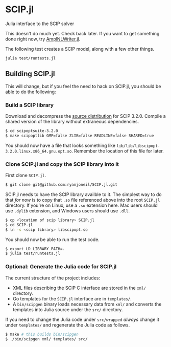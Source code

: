 SCIP.jl
=======

Julia interface to the SCIP solver

This doesn't do much yet. Check back later. If you want to get something done right now, try [AmplNLWriter.jl](https://github.com/JuliaOpt/AmplNLWriter.jl).

The following test creates a SCIP model, along with a few other things.

```
julia test/runtests.jl
```

Building SCIP.jl
----------------

This will change, but if you feel the need to hack on SCIP.jl, you should be able to do the following:

### Build a SCIP library

Download and decompress the [source distribution](http://scip.zib.de/#download) for SCIP 3.2.0. Compile a shared version of the library without extraneous dependencies.

```bash
$ cd scipoptsuite-3.2.0
$ make scipoptlib GMP=false ZLIB=false READLINE=false SHARED=true
```

You should now have a file that looks something like `lib/lib/libscipopt-3.2.0.linux.x86_64.gnu.opt.so`. Remember the location of this file for later.

### Clone SCIP.jl and copy the SCIP library into it

First clone `SCIP.jl`.

```bash
$ git clone git@github.com:ryanjoneil/SCIP.jl.git
```

SCIP.jl needs to have the SCIP library availble to it. The simplest way to do that *for now* is to copy that `.so` file referenced above into the root `SCIP.jl` directory. If you're on Linux, use a `.so` extension here. Mac users should use `.dylib` extension, and Windows users should use `.dll`.

```bash
$ cp <location of scip library> SCIP.jl
$ cd SCIP.jl
$ ln -s <scip library> libscipopt.so
```

You should now be able to run the test code.

```bash
$ export LD_LIBRARY_PATH=.
$ julia test/runtests.jl
```

### Optional: Generate the Julia code for SCIP.jl

The current structure of the project includes:

* XML files describing the SCIP C interface are stored in the `xml/` directory.
* Go templates for the `SCIP.jl` interface are in `templates/`.
* A `bin/scipgen` binary loads necessary data from `xml/` and converts the templates into Julia source under the `src/` directory.

If you need to change the Julia code under `src/wrapped` *always* change it under `templates/` and regenerate the Julia code as follows.

```bash
$ make # this builds bin/scipgen
$ ./bin/scipgen xml/ templates/ src/
```
